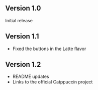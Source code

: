 ## Version 1.0

Initial release

## Version 1.1

- Fixed the buttons in the Latte flavor

## Version 1.2

- README updates
- Links to the official Catppuccin project
